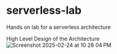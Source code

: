 # serverless-lab
Hands on lab for a serverless architecture

High Level Design of the Architecture
![Screenshot 2025-02-24 at 10 28 04 PM](https://github.com/user-attachments/assets/3cf8346e-7467-4765-aa72-85f8f138e7a5)
